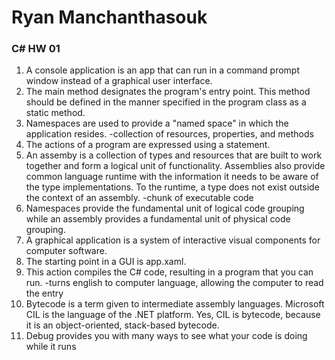 # Ryan Manchanthasouk

### C# HW 01

1. 	A console application is an app that can run in a
	command prompt window instead of a graphical user
	interface.
1.	The main method designates the program's entry point.
	This method should be defined in the manner specified
	in the program class as a static method.
1.	Namespaces are used to provide a "named space" in which
	the application resides.
	-collection of resources, properties, and methods
1.	The actions of a program are expressed using a statement.
1.	An assemby is a collection of types and resources that
	are built to work together and form a logical unit
	of functionality.  Assemblies also provide common
	language runtime with the information it needs to be
	aware of the type implementations.  To the runtime,
	a type does not exist outside the context of an assembly.
	-chunk of executable code
1.	Namespaces provide the fundamental unit of logical code
	grouping while an assembly provides a fundamental unit
	of physical code grouping.
1.	A graphical application is a system of interactive visual
	components for computer software.
1.	The starting point in a GUI is app.xaml.
1.	This action compiles the C# code, resulting in a program
	that you can run.
	-turns english to computer language, allowing the computer to
	read the entry
1.	Bytecode is a term given to intermediate assembly languages.
	Microsoft CIL is the language of the .NET platform.
	Yes, CIL is bytecode, because it is an object-oriented,
	stack-based bytecode.
1.	Debug provides you with many ways to see what your code is
	doing while it runs
